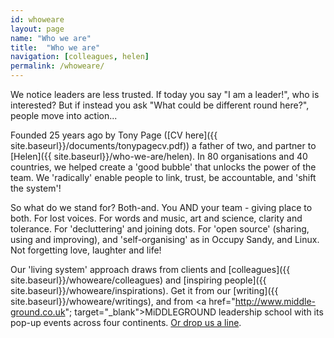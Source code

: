 ```yaml
---
id: whoweare
layout: page
name: "Who we are"
title:  "Who we are"
navigation: [colleagues, helen]
permalink: /whoweare/
---
```


We notice leaders are less trusted. If today you say "I am a leader!", who is interested? But if instead you ask "What could be different round here?", people move into action... 

Founded 25 years ago by Tony Page ([CV here]({{ site.baseurl}}/documents/tonypagecv.pdf)) a father of two, and partner to [Helen]({{ site.baseurl}}/who-we-are/helen). In 80 organisations and 40 countries, we helped create a 'good bubble' that unlocks the power of the team. We 'radically' enable people to link, trust, be accountable, and 'shift the system'! 

So what do we stand for? Both-and. You AND your team - giving place to both. For lost voices. For words and music, art and science, clarity and tolerance. For 'decluttering' and joining dots. For 'open source' (sharing, using and improving), and 'self-organising' as in Occupy Sandy, and Linux. Not forgetting love, laughter and life!

Our 'living system' approach draws from clients and [colleagues]({{ site.baseurl}}/whoweare/colleagues) and [inspiring people]({{ site.baseurl}}/whoweare/inspirations). Get it from our [writing]({{ site.baseurl}}/whoweare/writings), and from <a href="http://www.middle-ground.co.uk"; target="_blank">MiDDLEGROUND</a> leadership school with its pop-up events across four continents. <a href="mailto:info@pageconsulting.co.uk">Or drop us a line</a>. 


